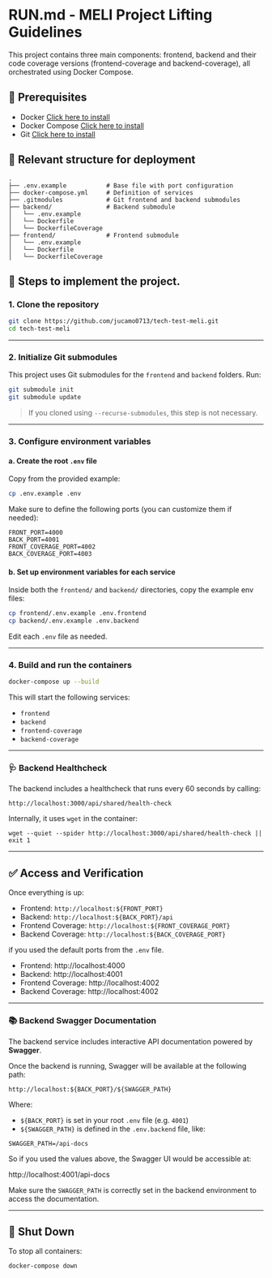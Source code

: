 # RUN.md - MELI Project Lifting Guidelines

This project contains three main components: frontend, backend and their code coverage versions (frontend-coverage and
backend-coverage), all orchestrated using Docker Compose.

## 🔧 Prerequisites

- Docker [Click here to install](https://docs.docker.com/get-docker/)
- Docker Compose [Click here to install](https://docs.docker.com/compose/install/)
- Git [Click here to install](https://git-scm.com/book/en/v2/Getting-Started-Installing-Git)

## 🧱 Relevant structure for deployment

```
.
├── .env.example           # Base file with port configuration
├── docker-compose.yml     # Definition of services
├── .gitmodules            # Git frontend and backend submodules
├── backend/               # Backend submodule
│   └── .env.example
│   └── Dockerfile
│   └── DockerfileCoverage
├── frontend/              # Frontend submodule
│   └── .env.example
│   └── Dockerfile
│   └── DockerfileCoverage
```

## 🚀 Steps to implement the project.

### 1. Clone the repository
   ```bash
   git clone https://github.com/jucamo0713/tech-test-meli.git
   cd tech-test-meli
   ```
---
### 2. Initialize Git submodules

This project uses Git submodules for the `frontend` and `backend` folders. Run:

```bash
git submodule init
git submodule update
```

> If you cloned using `--recurse-submodules`, this step is not necessary.

---

### 3. Configure environment variables

#### a. Create the root `.env` file

Copy from the provided example:

```bash
cp .env.example .env
```

Make sure to define the following ports (you can customize them if needed):

```dotenv
FRONT_PORT=4000
BACK_PORT=4001
FRONT_COVERAGE_PORT=4002
BACK_COVERAGE_PORT=4003
```

#### b. Set up environment variables for each service

Inside both the `frontend/` and `backend/` directories, copy the example env files:

```bash
cp frontend/.env.example .env.frontend
cp backend/.env.example .env.backend
```

Edit each `.env` file as needed.

---

### 4. Build and run the containers

```bash
docker-compose up --build
```

This will start the following services:

* `frontend`
* `backend`
* `frontend-coverage`
* `backend-coverage`

---

### 🩺 Backend Healthcheck

The backend includes a healthcheck that runs every 60 seconds by calling:

```
http://localhost:3000/api/shared/health-check
```

Internally, it uses `wget` in the container:

```docker
wget --quiet --spider http://localhost:3000/api/shared/health-check || exit 1
```

---

## ✅ Access and Verification

Once everything is up:

* Frontend: `http://localhost:${FRONT_PORT}`
* Backend: `http://localhost:${BACK_PORT}/api`
* Frontend Coverage: `http://localhost:${FRONT_COVERAGE_PORT}`
* Backend Coverage: `http://localhost:${BACK_COVERAGE_PORT}`

if you used the default ports from the `.env` file.

* Frontend: http://localhost:4000
* Backend: http://localhost:4001
* Frontend Coverage: http://localhost:4002
* Backend Coverage: http://localhost:4002
---
### 📚 Backend Swagger Documentation

The backend service includes interactive API documentation powered by **Swagger**.

Once the backend is running, Swagger will be available at the following path:

```
http://localhost:${BACK_PORT}/${SWAGGER_PATH}
```

Where:

* `${BACK_PORT}` is set in your root `.env` file (e.g. `4001`)
* `${SWAGGER_PATH}` is defined in the `.env.backend` file, like:

```env
SWAGGER_PATH=/api-docs
```

So if you used the values above, the Swagger UI would be accessible at:

http://localhost:4001/api-docs

Make sure the `SWAGGER_PATH` is correctly set in the backend environment to access the documentation.

---
## 🛑 Shut Down

To stop all containers:

```bash
docker-compose down
```
